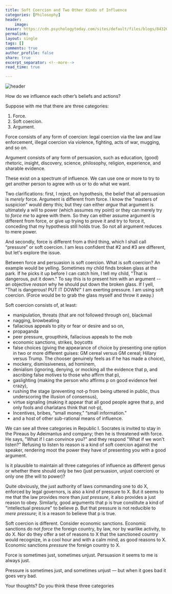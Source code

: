 ```yaml
---
title: Soft Coercion and Two Other Kinds of Influence
categories: [Philosophy]
header:
    image: 
teaser: https://cdn.psychologytoday.com/sites/default/files/blogs/84326/2013/10/135166-141118.jpg
permalink: 
layout: single
tags: []
comments: true
author_profile: false
share: true
excerpt_separator: <!--more-->
read_time: true

---
```



![header](https://cdn.psychologytoday.com/sites/default/files/blogs/84326/2013/10/135166-141118.jpg)


How do we influence each other’s beliefs and actions? 

Suppose with me that there are three categories:  

1. Force. 
2. Soft coercion. 
3. Argument.  

Force consists of any form of coercion: legal coercion via the law and law enforcement, illegal coercion via violence, fighting, acts of war, mugging, and so on. 

Argument consists of any form of persuasion, such as education, (good) rhetoric, insight, discovery, science, philosophy, religion, experience, and sharable evidence.

These exist on a spectrum of influence. We can use one or more to try to get another person to agree with us or to do what we want. 

Two clarifications: first, I reject, on hypothesis, the belief that all persuasion is *merely* force. Argument is different from force. I know the "masters of suspicion" would deny this; but they can either *argue* that argument is ultimately a will to power (which assumes my point) or they can merely try to *force me* to agree with them. So they can either assume argument is different from force, or give up trying to prove it and try to force it, conceding that my hypothesis still holds true.  So not all argument reduces to mere power. 

And secondly, force is different from a third thing, which I shall call  “pressure” or soft coercion. I am less confident that #2 and #3 are different, but let's explore the issue. 

Between force and persuasion is soft coercion.  What is soft coercion? An example would be yelling. Sometimes my child finds broken glass at the park. If he picks it up before I can catch him, I tell my child, "That is dangerous, put it down." To say this is to present him with an argument -- an objective *reason* why he should put down the broken glass.  If I yell, "That is dangerous! PUT IT DOWN!" I am exerting pressure. I am using soft coercion. (Force would be to grab the glass myself and throw it away.)

Soft coercion consists of, at least: 

- manipulation, threats (that are not followed through on), blackmail
- nagging, browbeating
- fallacious appeals to pity or fear or desire and so on, 
- propaganda
- peer pressure, groupthink, fallacious appeals to the mob
- economic sanctions, strikes, boycotts
- false choices (giving the appearance of choice by presenting one option in two or more different guises: GM cereal versus GM cereal; Hillary versus Trump. The chooser genuinely feels as if he has made a choice), 
- mockery, dismissiveness, ad hominem, 
- denialism (ignoring, denying, or mocking all the evidence that p, and ascribing false motives to those who affirm that p), 
- gaslighting (making the person who affirms p on good evidence feel crazy), 
- rushing the stage (preventing not-p from being uttered in public, thus underscoring the illusion of consensus), 
- virtue signaling (making it appear that all good people agree that p, and only fools and charlatans think that not-p),
- Incentives, bribes, “small money,” “small information.”
- and a host of other sub-rational means of influence. 

We can see all three categories in Republic I. Socrates is invited to stay in the Pireaus by Adeimantus and company; then he is threatened with force. He says, "What if I can convince you?" and they respond "What if we won't listen?" Refusing to listen to reason is a kind of soft coercion against the speaker, rendering moot the power they have of presenting you with a good argument.

Is it plausible to maintain all three categories of influence as different genus or whether there should only be two (just persuasion, unjust coercion) or only one (the will to power)?  

Quite obviously, the just authority of laws commanding one to do X, enforced by legal governors, is also a kind of pressure to X.  But it seems to me that the law provides more than *just pressure*, it also provides a just reason to obey. Similarly, good arguments that p is true constitute a kind of "intellectual pressure" to believe p. But that pressure is not reducible to *mere pressure*; it is a reason to believe that p is true. 

Soft coercion is different. Consider economic sanctions. Economic sanctions do not *force* the foreign country, by law, nor by warlike activity, to do X. Nor do they offer a set of reasons to X that the sanctioned country would recognize, in a cool hour and with a calm mind, as good reasons to X. Economic sanctions *pressure* the foreign country to X. 

Force is sometimes just, sometimes unjust. Persuasion it seems to me is always just. 

Pressure is sometimes just, and sometimes unjust — but when it goes bad it goes very bad. 

Your thoughts? Do you think these three categories
